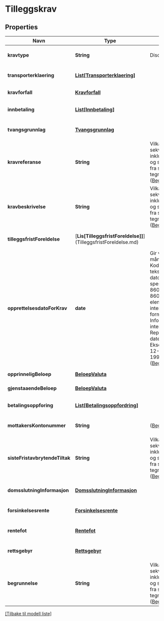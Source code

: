 # Tilleggskrav

## Properties

| Navn                           | Type                                                            | Beskrivelse                                                                                                                                                                                                                                                                                                                                                            | Notater                      |
|--------------------------------|-----------------------------------------------------------------|------------------------------------------------------------------------------------------------------------------------------------------------------------------------------------------------------------------------------------------------------------------------------------------------------------------------------------------------------------------------|------------------------------|
| **kravtype**                   | **String**                                                      | Discriminator                                                                                                                                                                                                                                                                                                                                                          | [optional] [default to null] |
| **transporterklaering**        | [**List[Transporterklaering]**](Transporterklaering.md)         |                                                                                                                                                                                                                                                                                                                                                                        | [optional] [default to null] |
| **kravforfall**                | [**Kravforfall**](Kravforfall.md)                               |                                                                                                                                                                                                                                                                                                                                                                        | [default to null]            |
| **innbetaling**                | [**List[Innbetaling]**](Innbetaling.md)                         |                                                                                                                                                                                                                                                                                                                                                                        | [optional] [default to null] |
| **tvangsgrunnlag**             | [**Tvangsgrunnlag**](Tvangsgrunnlag.md)                         |                                                                                                                                                                                                                                                                                                                                                                        | [optional] [default to null] |
| **kravreferanse**              | **String**                                                      | Vilkårlig lang sekvens av tegn inkludert aksenter og spesielle tegn fra standardiserte tegnsett   ([Begrepsreferanse](https://data.skatteetaten.no/begrep/20b52af3-9fe1-11e5-a9f8-e4115b280940))                                                                                                                                                                       | [optional] [default to null] |
| **kravbeskrivelse**            | **String**                                                      | Vilkårlig lang sekvens av tegn inkludert aksenter og spesielle tegn fra standardiserte tegnsett   ([Begrepsreferanse](https://data.skatteetaten.no/begrep/20b52af3-9fe1-11e5-a9f8-e4115b280940))                                                                                                                                                                       | [optional] [default to null] |
| **tilleggsfristForeldelse**    | [**Lis[TilleggsfristForeldelse]]**](TilleggsfristForeldelse.md) |                                                                                                                                                                                                                                                                                                                                                                        | [optional] [default to null] |
| **opprettelsesdatoForKrav**    | **date**                                                        | Gir verdier for år, måned og dag. Kodes som en tekststreng etter datoformatering spesifisert i  ISO 8601 (ISO 8601:2004 Data elements and interchange formats -- Information interchange -- Representation of dates and times). Eksempel : 1998-12-21 eller 19981221.   ([Begrepsreferanse](https://data.skatteetaten.no/begrep/20b52aed-9fe1-11e5-a9f8-e4115b280940)) | [default to null]            |
| **opprinneligBeloep**          | [**BeloepValuta**](BeloepValuta.md)                             |                                                                                                                                                                                                                                                                                                                                                                        | [default to null]            |
| **gjenstaaendeBeloep**         | [**BeloepValuta**](BeloepValuta.md)                             |                                                                                                                                                                                                                                                                                                                                                                        | [default to null]            |
| **betalingsoppforing**         | [**List[Betalingsoppfordring]**](Betalingsoppfordring.md)       |                                                                                                                                                                                                                                                                                                                                                                        | [optional] [default to null] |
| **mottakersKontonummer**       | **String**                                                      | ([Begrepsreferanse](https://data.skatteetaten.no/begrep/20b2e328-9fe1-11e5-a9f8-e4115b280940))                                                                                                                                                                                                                                                                         | [optional] [default to null] |
| **sisteFristavbrytendeTiltak** | **String**                                                      | Vilkårlig lang sekvens av tegn inkludert aksenter og spesielle tegn fra standardiserte tegnsett   ([Begrepsreferanse](https://data.skatteetaten.no/begrep/20b52af3-9fe1-11e5-a9f8-e4115b280940))                                                                                                                                                                       | [optional] [default to null] |
| **domsslutningInformasjon**    | [**DomsslutningInformasjon**](DomsslutningInformasjon.md)       |                                                                                                                                                                                                                                                                                                                                                                        | [optional] [default to null] |
| **forsinkelsesrente**          | [**Forsinkelsesrente**](Forsinkelsesrente.md)                   |                                                                                                                                                                                                                                                                                                                                                                        | [optional] [default to null] |
| **rentefot**                   | [**Rentefot**](Rentefot.md)                                     |                                                                                                                                                                                                                                                                                                                                                                        | [optional] [default to null] |
| **rettsgebyr**                 | [**Rettsgebyr**](Rettsgebyr.md)                                 |                                                                                                                                                                                                                                                                                                                                                                        | [optional] [default to null] |
| **begrunnelse**                | **String**                                                      | Vilkårlig lang sekvens av tegn inkludert aksenter og spesielle tegn fra standardiserte tegnsett   ([Begrepsreferanse](https://data.skatteetaten.no/begrep/20b52af3-9fe1-11e5-a9f8-e4115b280940))                                                                                                                                                                       | [optional] [default to null] |

[[Tilbake til modell liste]](../index.md)

